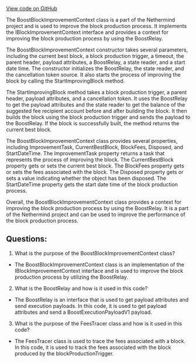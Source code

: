 [View code on GitHub](https://github.com/NethermindEth/nethermind/src/Nethermind/Nethermind.Merge.Plugin/BlockProduction/Boost/BoostBlockImprovementContext.cs)

The BoostBlockImprovementContext class is a part of the Nethermind project and is used to improve the block production process. It implements the IBlockImprovementContext interface and provides a context for improving the block production process by using the BoostRelay.

The BoostBlockImprovementContext constructor takes several parameters, including the current best block, a block production trigger, a timeout, the parent header, payload attributes, a BoostRelay, a state reader, and a start date time. The constructor initializes the BoostRelay, the state reader, and the cancellation token source. It also starts the process of improving the block by calling the StartImprovingBlock method.

The StartImprovingBlock method takes a block production trigger, a parent header, payload attributes, and a cancellation token. It uses the BoostRelay to get the payload attributes and the state reader to get the balance of the suggested fee recipient account before and after building the block. It then builds the block using the block production trigger and sends the payload to the BoostRelay. If the block is successfully built, the method returns the current best block.

The BoostBlockImprovementContext class provides several properties, including ImprovementTask, CurrentBestBlock, BlockFees, Disposed, and StartDateTime. The ImprovementTask property returns a task that represents the process of improving the block. The CurrentBestBlock property gets or sets the current best block. The BlockFees property gets or sets the fees associated with the block. The Disposed property gets or sets a value indicating whether the object has been disposed. The StartDateTime property gets the start date time of the block production process.

Overall, the BoostBlockImprovementContext class provides a context for improving the block production process by using the BoostRelay. It is a part of the Nethermind project and can be used to improve the performance of the block production process.
## Questions: 
 1. What is the purpose of the BoostBlockImprovementContext class?
- The BoostBlockImprovementContext class is an implementation of the IBlockImprovementContext interface and is used to improve the block production process by utilizing the BoostRelay.

2. What is the BoostRelay and how is it used in this code?
- The BoostRelay is an interface that is used to get payload attributes and send execution payloads. In this code, it is used to get payload attributes and send a BoostExecutionPayloadV1 payload.

3. What is the purpose of the FeesTracer class and how is it used in this code?
- The FeesTracer class is used to trace the fees associated with a block. In this code, it is used to track the fees associated with the block produced by the blockProductionTrigger.